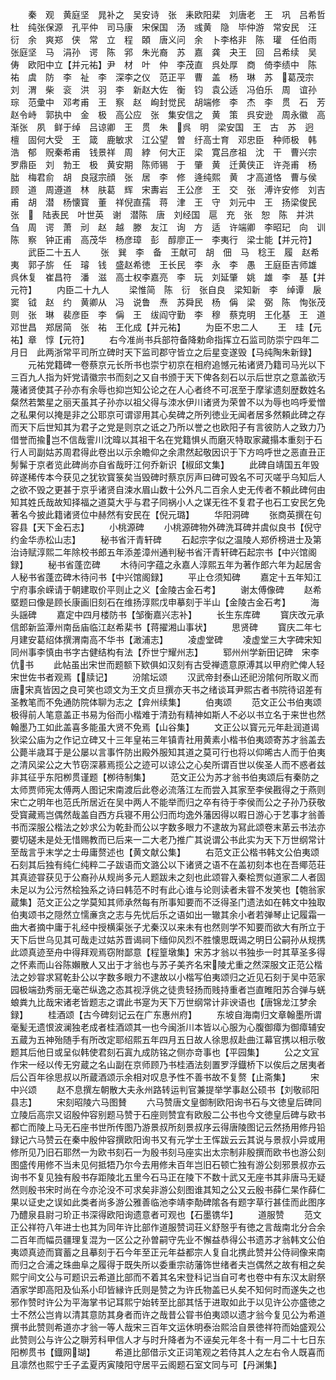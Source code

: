 <!-- { "loadSidebar": true } -->
　　秦　观　黄庭坚　晁补之　吴安诗　张　耒欧阳棐　刘唐老　王　巩　吕希哲　杜　纯张保源　孔平仲　司马康　宋保国　汤　彧黄　隐　毕仲游　常安民　汪　衍　余　爽郑　侠　常　立　程　頣　唐义问　余　卜李格非　陈　瓘　任伯雨　张庭坚　马　涓孙　谔　陈　郛　朱光裔　苏　嘉　龚　夬王　回　吕希续　吴　俦　欧阳中立【并元祐】尹　材　叶　仲　李茂直　呉处厚　商　倚李绩中　陈　祐　虞　防　李　祉　李　深李之仪　范正平　曹　盖　杨　琳　苏　葛茂宗　刘　渭　柴　衮　洪　羽　李　新赵大佐　衡　钧　袁公适　冯伯乐　周　谊孙　琮　范彚中　邓考甫　王　察　赵　峋封觉民　胡端修　李　杰　李　贯　石　芳赵令峙　郭执中　金　极　高公应　张　集安信之　黄　策　呉安逊　周永徽　高　渐张　夙　鲜于绰　吕谅卿　王　贯　朱　呉　明　梁安国　王　古　苏　迥　檀　固何大受　王　箴　鹿敏求　江公望　曽　纡高士育　邓忠臣　种师极　韩　浩　郁　贶秦希甫　钱景祥　周　綍　何大正　梁　寛吕彦祖　沈　干　曹兴宗　罗鼎臣　刘　勃王　极　黄安期　陈师锡　于　肇　黄　迁黄侠正　许尧甫　杨　朏　梅君俞　胡　良冦宗顔　张　居　李　修　逄纯熙　黄　才高道恪　曹与侯　顾　道　周遵道　林　肤葛　辉　宋夀岩　王公彦　王　交　张　溥许安修　刘吉甫　胡　潜　杨懐寳　董　祥倪直孺　蒋　津　王　守　刘元中　王　扬梁俊民　张　　陆表民　叶世英　谢　潜陈　唐　刘经国　扈　充　张　恕　陈　并洪　刍　周　谔　萧　刓　赵　越　滕　友江　询　方　适　许端卿　李昭玘　向　训陈　察　钟正甫　高茂华　杨彦璋　彭　醇廖正一　李夷行　梁士能【并元符】
　　武臣二十五人
　　张　巽　李　备　王献可　胡　佃　马　稔王　履　赵希夷　郭子旂　任　璿　钱　盛赵希徳　王长民　李　永　李　愚　王庭臣吉师雄　呉休复　崔昌符　潘　滋　高士权李嘉亮　李　玩　刘延肇　姚　雄　李　基【并元符】
　　内臣二十九人
　　梁惟简　陈　衍　张自良　梁知新　李　绰谭　扆　窦　钺　赵　约　黄卿从　冯　说鲁　焘　苏舜民　杨　偁　梁　弼　陈　恂张茂则　张　琳　裴彦臣　李　偁　王　绂阎守勤　李　穆　蔡克明　王化基　王　道邓世昌　郑居简　张　祐　王化成【并元祐】
　　为臣不忠二人
　　王　珪【元祐】章　惇【元符】
　　右今准尚书兵部符备降勅命指挥立石监司防崇宁四年二月日　此两浙常平司所立碑时天下监司郡守皆立之后星变遂毁【马纯陶朱新録】
　　元祐党籍碑一卷蔡京元长所书也崇宁初京在相府追憾元祐诸贤乃籍司马光以下三百九人指为奸党请徽宗书而刻之又自书颁于天下俾各刻石以示后世京之意盖欲汚蔑诸贤使其子孙亦有余辱也抑岂知公论之在人心者终不可冺至于摩挲遗刻歴数姓名粲然若繁星之丽天虽其子孙亦以祖父得与洓水伊川诸贤为荣曽不以为辱也呜呼爱憎之私果何以掩是非之公耶京可谓谬用其心矣碑之所列徳业无闻者居多然頼此碑之存而天下后世知其为君子之党是则京之诋之乃所以誉之也欧阳子有言彼防人之致力乃借誉而揄岂不信哉霅川沈暐以其祖干名在党籍惧乆而磨灭特取家藏搨本重刻于石行人司副姑苏周君得此卷出以示余瞻仰之余肃然起敬因识于下方呜呼世之恶直丑正髣髴于京者览此碑尚亦自省哉旴江何乔新识【椒邱文集】
　　此碑自靖国五年毁碎遂稀传本今获见之犹钦寳箓矣当毁碑时蔡京厉声曰碑可毁名不可灭嗟乎乌知后人之欲不毁之更甚于京乎诸贤自涑水眉山数十公外凡二百余人史无传者不頼此碑何由知其姓氏哉故知择福之道莫大乎与君子同祸小人之谋无徃不复君子也石工安民乞免著名今披此籍诸贤位中赫然有安民在【倪元璐】
　　华阳洞碑
　　张商英撰在句容县【天下金石志】
　　小桃源碑
　　小桃源碑物外碑洗耳碑并虞似良书【倪守约金华赤松山志】
　　秘书省汗青轩碑
　　石起宗字似之温陵人郑侨榜进士及第治诗赋淳熙二年除校书郎五年添差漳州通判秘书省汗青轩碑石起宗书【中兴馆阁録】
　　秘书省蓬峦碑
　　木待问字蕴之永嘉人淳熙五年为著作郎六年为起居舎人秘书省蓬峦碑木待问书【中兴馆阁録】
　　平止仓须知碑
　　嘉定十五年知江宁府事余嵘请于朝建取价平则止之义【金陵古金石考】
　　谢太傅像碑
　　赵希塈题曰像是顾长康画旧刻石在维扬淳熙戊申摹刻于半山【金陵古金石考】
　　海头謡碑
　　嘉定中四月楼防书【邹衡嘉兴志补】
　　长生东库碑
　　寳庆改元承信郎新监潭州南岳庙临江赵希棐书【蒋擢湘山事状】
　　思贤碑
　　寳庆二年七月建安葛绍体撰渭南高不华书【澉浦志】
　　凌虚堂碑
　　凌虚堂三大字碑宋知同州事李慎由书字古健结构有法【乔世宁耀州志】
　　郓州州学新田记碑　宋李伉书
　　此帖虽出宋世而题额下欵俱如汉刻有古受禅遗意原溥其以甲府贮俾人轻宋世佐书者观焉【牍记】
　　汾隂坛颂
　　汉武帝封泰山还祀汾隂何所取义而唐宋真皆因之良可笑也颂文为王文贞旦撰亦天书之绪谈耳尹熙古者书院待诏差有圣教笔而不免通防院体聊为志之【弇州续集】
　　伯夷颂
　　范文正公书伯夷颂极得前人笔意盖正书易为俗而小楷难于清劲有精神如斯人不必以书立名于来世也然翰墨乃工如此盖喜多能虽大贤不免焉【山谷集】
　　文正公以寳元元年赴润道谒狄梁公庙为之作记立碑又十三年皇祐三年镇青社用黄素小楷书伯夷颂寄苏才翁盖去公薨半歳耳于是公屡以言事忤防出殿外服知其道之莫可行也将以仰晞古人而于伯夷之清风梁公之大节窃深慕焉揽公之迹可以谅公之心矣所谓百世以俟圣人而不惑者兹非其征乎东阳栁贯谨题【栁待制集】
　　范文正公为苏才翁书伯夷颂后有秦防之太师贾师宪太傅两人图记宋南渡后此卷必流落江左而尝入其家至李侯戡得之于燕则宋亡之明年也范氏所居近在吴中两人不能举而归之卒有待于李侯而公之子孙乃获敬受寳藏焉岂偶然哉盖自西方兵寝不用公归而均逸外藩因得以暇日游心于艺事才翁善书而深服公楷法之妙求公为乾卦而公以字数多眼力不逮故为冩此颂卷末苐云书法亦要切磋未是处无惜赐教而已后来一二大老乃推广其说谓公书此实为天下万世纲常计至哉言乎末学之士毋庸赘述也【黄文献公集】
　　右范文正公楷书韩文公伯夷颂石刻其后独有纯仁纯粹二子跋语而文潞公以下诸贤之语不在盖初刻本也在吾鄊范荘其真迹甞获见于公裔孙从规尚多元人题跋未之刻也此颂甞入秦桧贾似道家二人者固未足以为公污然桧独系之诗曰韩范不时有此心谁与论则读者未甞不发笑也【匏翁家蔵集】范文正公之学莫知其师承然每有所事知要而不泛得圣门遗法如在韩文中独取伯夷颂书之隠然立懦亷贪之志与先忧后乐之语如出一辙其余小者若弹琴止记履霜一曲大者摘中庸于礼经中授横渠张子尤秦汉以来未有也然则学不知要而欲大有所立于天下后世乌见其可哉走过姑苏晋谒祠下缅仰风烈不胜懐思既谒之明日公嗣孙从规携此颂真迹至舟中得拜观焉窃附鄙意【程篁墩集】宋苏才翁以书独歩一时其草圣多得之怀素而山谷陈嬾散人又出于才翁也与苏子美齐名宋陵尤重之然深服文正范公楷法之妙甞求冩乾卦公以字数多眼力不逮故以小楷写伯夷颂归之近见石刻于吴中范家园极端劲秀丽无毫芒纵逸之态其视浮佻之徒贵轻扬而贱持重者岂直睢阳苏合弹与蜣蜋粪九比哉宋诸老皆题志之谓此书寔为天下万世纲常计非谀语也【唐锦龙江梦余録】
　　桂酒颂【古今碑刻记云在广东惠州府】
　　东坡自海南归文章翰墨所谓毫髪无遗恨波澜独老成者桂酒颂其一也今闽浙川本皆以心服为心腹御瘴为御瘴辅安五蔵为五神殆随手有所改定耶绍熙五年四月五日故人徐思叔赴曲江幕官携以相示敬题其后他日或呈似韩使君刻石寘九成防铭之侧亦竒事也【平园集】
　　公之文冝作宋一经以传无穷蔵之名山副在京师顾乃书桂酒法刻置罗浮鐡桥下以俟后之居夷者后公百年徐思叔以所蔵酒颂示余相对叹息予性不善书故不复赘【止斋集】
　　宋中兴颂
　　赵不息撰左朝散大夫永州路转运判官兼提举学事赵公硕书【刘敬祁阳县志】
　　宋刻昭陵六马图賛
　　六马赞唐文皇御制欧阳询书石与文徳皇后碑同立陵后高宗又诏殷仲容别题马赞于石座则赞宜有欧殷二公书也今文徳皇后碑与欧书都亡而陵上马无石座书世所传图乃游景叔所刻景叔序云得唐陵图记云然扬用修丹铅録记六马赞云在秦中殷仲容撰欧阳询书又有元学士王恽跋云云其说与景叔小异或用修所见乃旧石耶然一为欧书刻石一为殷书刻马座实出太宗制非殷撰而欧书也游公刻图盛传用修不当未见何抵牾乃尔今去用修未百年岂旧石顿亡独有游公刻邪景叔亦云询书不复见独有殷书存距陵北五里今石马正在陵下不数十武又无座书其非唐马无疑然则殷书宋时尚在今亦沦没不可求矣非游公刻图谁其知之公又云殷书薛仁杲作薛仁果以证史之误如此类者尚多游公雅善临池李靖李勣碑隂各有题字草行甚佳而此图序乃醴泉县尉刁玠正书深得欧阳询遗意者可观也【石墨镌华】
　　道服赞
　　范文正公祥符八年进士也其为同年许比部作道服赞词荘义舒慤乎有徳之言哉南北分合余二百年而幅员疆理复混为一区公之孙曽嗣守先业不懈益恭得公书遗苏才翁韩文公伯夷颂真迹而寳蓄之且摹刻于石今年至正元年益都宗人复自北携此赞并公侍祠像来南而归之合浦之珠曲阜之履得于既失所以委重宗祊藩饰世绪者夫岂偶然之故有相之矣熙宁间文公与可题识云希道比部而不着其名宋登科记当自可考也卷中有东汉太尉祭酒家学即高阳及仙系小印皆縁许氏则是赞之为许氏物盖已乆矣不知何时而遂失之也邪作赞时许公为平海掌书记耳熙宁始转至比部其恬于进取如此于以见许公亦盛徳之士不然公岂肯以清其意防其身者而许之哉昔公甞书伯夷颂以遗才翁今复见公为希道撰书此赞则希道亦才翁一等人哉宋三百年文运休明泰治熙洽自景徳祥符而始盛观公此赞则公与许公之聨芳科甲信人才与时升降者为不诬矣元年冬十有一月二十七日东阳栁贯书【鐡网瑚】
　　希道比部借示文正词笔观之若侍其人之左右令人既喜而且凛然也熙宁壬子孟夏丙寅陵阳守居平云阁题石室文同与可【丹渊集】
